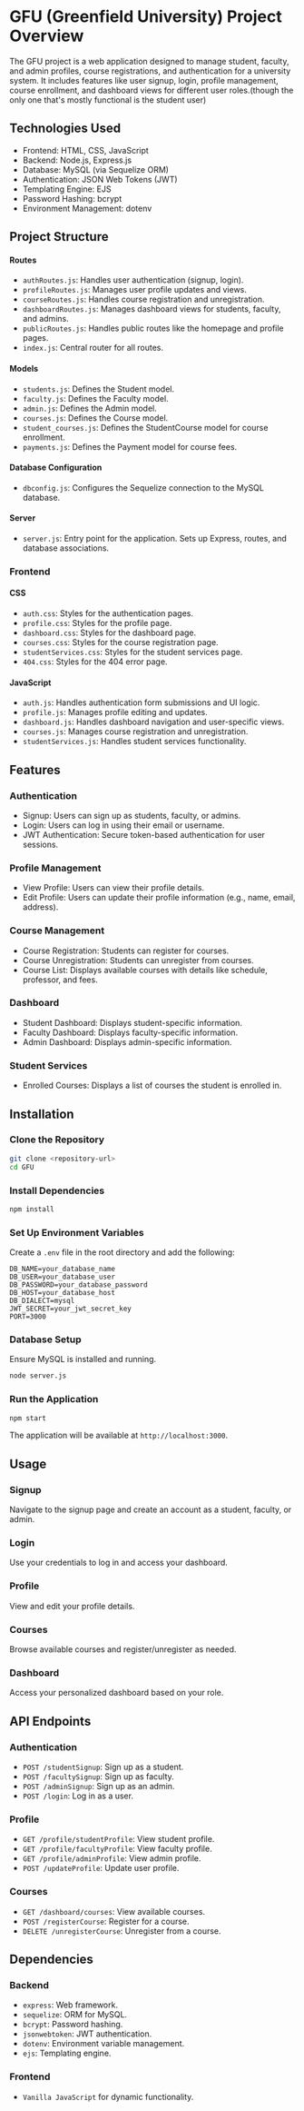 GFU (Greenfield University) 
Project Overview
================

The GFU project is a web application designed to manage student, faculty, and admin profiles, course registrations, and authentication for a university system. It includes features like user signup, login, profile management, course enrollment, and dashboard views for different user roles.(though the only one that's mostly functional is the student user)

Technologies Used
-----------------

* Frontend: HTML, CSS, JavaScript
* Backend: Node.js, Express.js
* Database: MySQL (via Sequelize ORM)
* Authentication: JSON Web Tokens (JWT)
* Templating Engine: EJS
* Password Hashing: bcrypt
* Environment Management: dotenv

Project Structure
-----------------

#### Routes

* `authRoutes.js`: Handles user authentication (signup, login).
* `profileRoutes.js`: Manages user profile updates and views.
* `courseRoutes.js`: Handles course registration and unregistration.
* `dashboardRoutes.js`: Manages dashboard views for students, faculty, and admins.
* `publicRoutes.js`: Handles public routes like the homepage and profile pages.
* `index.js`: Central router for all routes.

#### Models

* `students.js`: Defines the Student model.
* `faculty.js`: Defines the Faculty model.
* `admin.js`: Defines the Admin model.
* `courses.js`: Defines the Course model.
* `student_courses.js`: Defines the StudentCourse model for course enrollment.
* `payments.js`: Defines the Payment model for course fees.

#### Database Configuration

* `dbconfig.js`: Configures the Sequelize connection to the MySQL database.

#### Server

* `server.js`: Entry point for the application. Sets up Express, routes, and database associations.

### Frontend

#### CSS

* `auth.css`: Styles for the authentication pages.
* `profile.css`: Styles for the profile page.
* `dashboard.css`: Styles for the dashboard page.
* `courses.css`: Styles for the course registration page.
* `studentServices.css`: Styles for the student services page.
* `404.css`: Styles for the 404 error page.

#### JavaScript

* `auth.js`: Handles authentication form submissions and UI logic.
* `profile.js`: Manages profile editing and updates.
* `dashboard.js`: Handles dashboard navigation and user-specific views.
* `courses.js`: Manages course registration and unregistration.
* `studentServices.js`: Handles student services functionality.

Features
--------

### Authentication

* Signup: Users can sign up as students, faculty, or admins.
* Login: Users can log in using their email or username.
* JWT Authentication: Secure token-based authentication for user sessions.

### Profile Management

* View Profile: Users can view their profile details.
* Edit Profile: Users can update their profile information (e.g., name, email, address).

### Course Management

* Course Registration: Students can register for courses.
* Course Unregistration: Students can unregister from courses.
* Course List: Displays available courses with details like schedule, professor, and fees.

### Dashboard

* Student Dashboard: Displays student-specific information.
* Faculty Dashboard: Displays faculty-specific information.
* Admin Dashboard: Displays admin-specific information.

### Student Services

* Enrolled Courses: Displays a list of courses the student is enrolled in.

Installation
------------

### Clone the Repository

```bash
git clone <repository-url>
cd GFU
```

### Install Dependencies

```bash
npm install
```

### Set Up Environment Variables

Create a `.env` file in the root directory and add the following:

```env
DB_NAME=your_database_name
DB_USER=your_database_user
DB_PASSWORD=your_database_password
DB_HOST=your_database_host
DB_DIALECT=mysql
JWT_SECRET=your_jwt_secret_key
PORT=3000
```

### Database Setup

Ensure MySQL is installed and running.

```bash
node server.js
```

### Run the Application

```bash
npm start
```

The application will be available at `http://localhost:3000`.

Usage
-----

### Signup

Navigate to the signup page and create an account as a student, faculty, or admin.

### Login

Use your credentials to log in and access your dashboard.

### Profile

View and edit your profile details.

### Courses

Browse available courses and register/unregister as needed.

### Dashboard

Access your personalized dashboard based on your role.

API Endpoints
-------------

### Authentication

* `POST /studentSignup`: Sign up as a student.
* `POST /facultySignup`: Sign up as faculty.
* `POST /adminSignup`: Sign up as an admin.
* `POST /login`: Log in as a user.

### Profile

* `GET /profile/studentProfile`: View student profile.
* `GET /profile/facultyProfile`: View faculty profile.
* `GET /profile/adminProfile`: View admin profile.
* `POST /updateProfile`: Update user profile.

### Courses

* `GET /dashboard/courses`: View available courses.
* `POST /registerCourse`: Register for a course.
* `DELETE /unregisterCourse`: Unregister from a course.

Dependencies
------------

### Backend

* `express`: Web framework.
* `sequelize`: ORM for MySQL.
* `bcrypt`: Password hashing.
* `jsonwebtoken`: JWT authentication.
* `dotenv`: Environment variable management.
* `ejs`: Templating engine.

### Frontend

* `Vanilla JavaScript` for dynamic functionality.